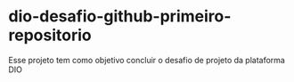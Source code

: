 # dio-desafio-github-primeiro-repositorio
Esse projeto tem como objetivo concluir o desafio de projeto da plataforma DIO
